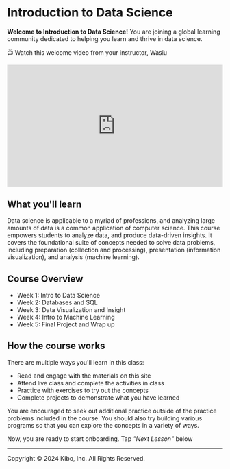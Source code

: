 # Introduction to Data Science


**Welcome to Introduction to Data Science!** You are joining a global learning community dedicated to helping you learn and thrive in data science. 

<aside>

📺 Watch this welcome video from your instructor, Wasiu

</aside>

<!-- <div style="position: relative; height: 100%; width: 100%;">
    <iframe width="100%" height="600" src="https://www.loom.com/share/192b957de3b549d2b95109169a154805?sid=a1a6d3c4-0a6e-4e10-a242-195c80b58168" title="Welcome to the web foundation course" frameborder="0" allow="accelerometer; autoplay; clipboard-write; encrypted-media; gyroscope; picture-in-picture" allowfullscreen></iframe>
</div> -->

<div style="position: relative; padding-bottom: 56.25%; height: 0;"><iframe src="https://www.loom.com/embed/192b957de3b549d2b95109169a154805?sid=d57f76b9-3736-4a0b-81dd-d5b791d55598" frameborder="0" webkitallowfullscreen mozallowfullscreen allowfullscreen style="position: absolute; top: 0; left: 0; width: 100%; height: 100%;"></iframe></div>

<!-- Data analysis requires acquiring and cleaning data from various sources including the web, APIs, and databases. Students learn techniques for summarizing and exploring data with tools like spreadsheets, jupyter notebook, and Python. They also learn to create data visualizations, and practice communication with data. Finally, students are introduced to machine learning techniques of prediction and classification, which will prepare them for advanced study of data science.

Throughout the course, students will work with real datasets and attempt to answer questions relevant to real-life problems.

### Course Objectives
At the end of the course, student will
- Understand the basics of data science, its relevance in the current business environment and its applications in solving real-world problems.
- Learn various data collection and cleaning techniques, and tools.
- Learn how to visualize and analyze data to generate insights that drive business decisions.
- Understand the basic concepts of machine learning and how to apply them to real-world problems.

### Weekly Topics
- Intro to Data Science
- Data Collection and Cleaning
- Data Visualization and Insight
- Intro to Machine Learning

### Completing your lessons

This page will include all the lessons for the class. Each week, {{instructor_name}} will add new lessons and assignments for you to work on. 
Bookmark this page to find all of your lessons: [add link here]()

To find lessons, click the Table of Contents (three horizontal lines) on the top left corner of the page. You can also click the arrows to navigate to the next lesson. 

<aside>


📺 Watch this lesson navigation walkthrough video from Emmy, one of your community managers

</aside>
<!-- Emmy or instructo to record navigation walk-through video -->



## What you'll learn

Data science is applicable to a myriad of professions, and analyzing large amounts of data is a common application of computer science. This course empowers students to analyze data, and produce data-driven insights. It covers the foundational suite of concepts needed to solve data problems, including preparation (collection and processing), presentation (information visualization), and analysis (machine learning).

## Course Overview

* Week 1: Intro to Data Science
* Week 2: Databases and SQL
* Week 3: Data Visualization and Insight
* Week 4: Intro to Machine Learning
* Week 5: Final Project and Wrap up

## How the course works

There are multiple ways you'll learn in this class:

* Read and engage with the materials on this site
* Attend live class and complete the activities in class
* Practice with exercises to try out the concepts
* Complete projects to demonstrate what you have learned

You are encouraged to seek out additional practice outside of the practice problems included in the course. You should also try building various programs so that you can explore the concepts in a variety of ways.

Now, you are ready to start onboarding. Tap _"Next Lesson"_ below

---

Copyright © 2024 Kibo, Inc. All Rights Reserved.
